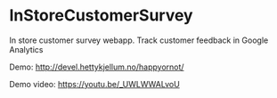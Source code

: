 # InStoreCustomerSurvey
In store customer survey webapp. Track customer feedback in Google Analytics

Demo: http://devel.hettykjellum.no/happyornot/

Demo video: https://youtu.be/_UWLWWALvoU
